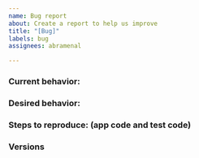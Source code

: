 ```yaml
---
name: Bug report
about: Create a report to help us improve
title: "[Bug]"
labels: bug
assignees: abramenal

---
```


### Current behavior:

<!-- images, stack traces, etc -->

### Desired behavior:

<!-- A clear description of what you want to happen -->

### Steps to reproduce: (app code and test code)

<!-- Issues without reproducible steps will get closed. You can fork https://github.com/cypress-io/cypress-test-tiny repo, set up a failing test, then tell us the repo/branch to try. -->

### Versions

<!-- Cypress, operating system, browser -->
